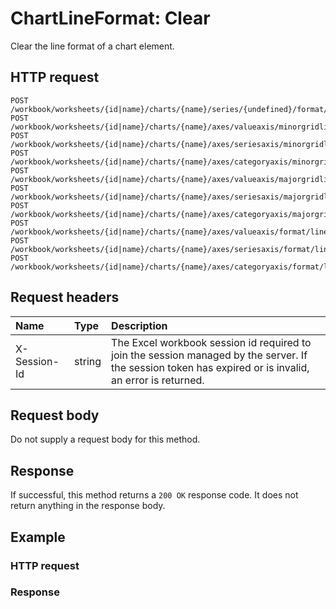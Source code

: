 # ChartLineFormat: Clear

Clear the line format of a chart element.
## HTTP request
```http
POST /workbook/worksheets/{id|name}/charts/{name}/series/{undefined}/format/line/clear
POST /workbook/worksheets/{id|name}/charts/{name}/axes/valueaxis/minorgridlines/format/line/clear
POST /workbook/worksheets/{id|name}/charts/{name}/axes/seriesaxis/minorgridlines/format/line/clear
POST /workbook/worksheets/{id|name}/charts/{name}/axes/categoryaxis/minorgridlines/format/line/clear
POST /workbook/worksheets/{id|name}/charts/{name}/axes/valueaxis/majorgridlines/format/line/clear
POST /workbook/worksheets/{id|name}/charts/{name}/axes/seriesaxis/majorgridlines/format/line/clear
POST /workbook/worksheets/{id|name}/charts/{name}/axes/categoryaxis/majorgridlines/format/line/clear
POST /workbook/worksheets/{id|name}/charts/{name}/axes/valueaxis/format/line/clear
POST /workbook/worksheets/{id|name}/charts/{name}/axes/seriesaxis/format/line/clear
POST /workbook/worksheets/{id|name}/charts/{name}/axes/categoryaxis/format/line/clear
```
## Request headers
| Name       | Type | Description|
|:-----------|:------|:----------|
| X-Session-Id   | string  | The Excel workbook session id required to join the session managed by the server. If the session token has expired or is invalid, an error is returned.|

## Request body
Do not supply a request body for this method.


## Response
If successful, this method returns a `200 OK` response code. It does not return anything in the response body.
## Example
### HTTP request
### Response
